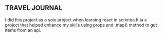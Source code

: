 ## TRAVEL JOURNAL

I did this project as a solo project when learning react in scrimba.It ia a project that helped enhance my skills using props and .map() method to get items from an api.
